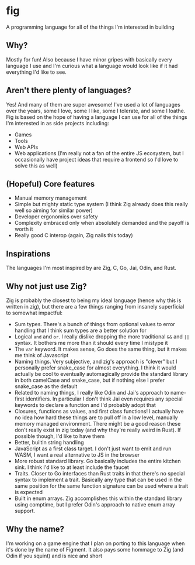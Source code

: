 # fig
A programming language for all of the things I'm interested in building

## Why?
Mostly for fun! Also because I have minor gripes with basically every language I use and I'm curious what a language would look like if it had everything I'd like to see.

## Aren't there plenty of languages?
Yes! And many of them are super awesome! I've used a lot of languages over the years, some I love, some I like, some I tolerate, and some I loathe. Fig is based on the hope of having a language I can use for all of the things I'm interested in as side projects including:
- Games
- Tools
- Web APIs
- Web applications (I'm really not a fan of the entire JS ecosystem, but I occasionally have project ideas that require a frontend so I'd love to solve this as well)

## (Hopeful) Core features
- Manual memory management
- Simple but mighty static type system (I think Zig already does this really well so aiming for similar power)
- Developer ergonomics over safety
- Complexity embraced only when absolutely demanded and the payoff is worth it
- Really good C interop (again, Zig nails this today)

## Inspirations
The languages I'm most inspired by are Zig, C, Go, Jai, Odin, and Rust.

## Why not just use Zig?
Zig is probably the closest to being my ideal language (hence why this is written in zig), but there are a few things ranging from insanely superficial to somewhat impactful:

- Sum types. There's a bunch of things from optional values to error handling that I think sum types are a better solution for
- Logical `and` and `or`. I really dislike dropping the more traditional `&&` and `||` syntax. It bothers me more than it should every time I mistype it
- The `var` keyword. It makes sense, Go does the same thing, but it makes me think of Javascript
- Naming things. Very subjective, and zig's approach is "clever" but I personally prefer snake_case for almost everything. I think it would actually be cool to eventually automagically provide the standard library in both camelCase and snake_case, but if nothing else I prefer snake_case as the default
- Related to naming things, I really like Odin and Jai's approach to name-first identifiers. In particular I don't think Jai even requires any special keywords to declare a function and I'd probably adopt that
- Closures, functions as values, and first class functions! I actually have no idea how hard these things are to pull off in a low level, manually memory managed environment. There might be a good reason these don't really exist in zig today (and why they're really weird in Rust). If possible though, I'd like to have them
- Better, builtin string handling
- JavaScript as a first class target. I don't just want to emit and run WASM, I want a real alternative to JS in the browser
- More robust standard library. Go basically includes the entire kitchen sink. I think I'd like to at least include the faucet
- Traits. Closer to Go interfaces than Rust traits in that there's no special syntax to implement a trait. Basically any type that can be used in the same position for the same function signature can be used where a trait is expected
- Built in enum arrays. Zig accomplishes this within the standard library using comptime, but I prefer Odin's approach to native enum array support.

## Why the name?
I'm working on a game engine that I plan on porting to this language when it's done by the name of Figment. It also pays some hommage to Zig (and Odin if you squint) and is nice and short

